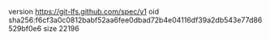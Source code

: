 version https://git-lfs.github.com/spec/v1
oid sha256:f6cf3a0c0812babf52aa6fee0dbad72b4e04116df39a2db543e77d86529bf0e6
size 22196
